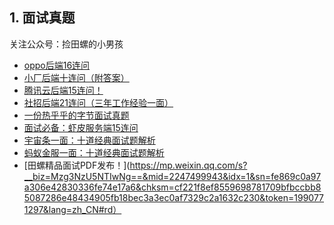 ## 1. 面试真题

关注公众号：捡田螺的小男孩
​
- [oppo后端16连问](https://mp.weixin.qq.com/s?__biz=Mzg3NzU5NTIwNg==&amp;mid=2247498750&amp;idx=1&amp;sn=19fe8b4fff28fe81db14e733053bbc74&amp;chksm=cf2224d7f855adc1d0984980a4e3de31fe33329164a472ca8d8255a8a80b69b2e23850811323&token=2001057130&lang=zh_CN#rd)
- [小厂后端十连问（附答案）](https://mp.weixin.qq.com/s?__biz=Mzg3NzU5NTIwNg==&amp;mid=2247498316&amp;idx=1&amp;sn=7749b78293b7b2af51eda99844e08a56&amp;chksm=cf222565f855ac7324232e2af459f8b6e6eb5fd5b272c2b29bda08cc579421b6704a0de94b2e&token=2001057130&lang=zh_CN#rd)
- [腾讯云后端15连问！](https://mp.weixin.qq.com/s?__biz=Mzg3NzU5NTIwNg==&amp;mid=2247498171&amp;idx=1&amp;sn=f5a7ec25a569822be0f73fbcd413e8ba&amp;chksm=cf222692f855af84fba419166fcd4235c0e78af3a2e1ec4c723a4efb1bd1ad6f8a5b9404c599&token=2001057130&lang=zh_CN#rd)
- [社招后端21连问（三年工作经验一面）](https://mp.weixin.qq.com/s?__biz=Mzg3NzU5NTIwNg==&amp;mid=2247498084&amp;idx=1&amp;sn=96c8148cfeeeb16668ed9e03fa9131cc&amp;chksm=cf22264df855af5b6e81b93738cca28989226a53ec702fcfaa0cc5004dded4208c5ee5ea844a&token=2001057130&lang=zh_CN#rd)
- [一份热乎乎的字节面试真题](https://mp.weixin.qq.com/s?__biz=Mzg3NzU5NTIwNg==&amp;mid=2247497742&amp;idx=1&amp;sn=18765e7356f446a7f2521f45b467d5d3&amp;chksm=cf222727f855ae31dd2029e3219814211336c41d9228d271a583d3691ddadca586529aca9302&token=2001057130&lang=zh_CN#rd)
- [面试必备：虾皮服务端15连问](https://mp.weixin.qq.com/s?__biz=Mzg3NzU5NTIwNg==&amp;mid=2247497256&amp;idx=1&amp;sn=3b799c2d514aa25e85a6faa60d639a0b&amp;chksm=cf222901f855a017b73356b99b830b8800a7a9172fab891c5759d8dd69a270872ea9480c0b7c&token=2001057130&lang=zh_CN#rd)
- [宇宙条一面：十道经典面试题解析](https://mp.weixin.qq.com/s?__biz=Mzg3NzU5NTIwNg==&amp;mid=2247495342&amp;idx=1&amp;sn=54e1c0c16a6467001524c34818025331&amp;chksm=cf223187f855b89140db5ca429e6efc19d0111abf7f36b78a0ecd73b00fded1ff1e7ba32a6f1&token=2001057130&lang=zh_CN#rd)
- [蚂蚁金服一面：十道经典面试题解析](https://mp.weixin.qq.com/s?__biz=Mzg3NzU5NTIwNg==&amp;mid=2247493270&amp;idx=1&amp;sn=1c78a81d6e1bd0f0fd947fe8c3a33e32&amp;chksm=cf2239bff855b0a9627855f20a17799e0506eb7548a409bfa0ee0450328d7519ec70f7b962cc&token=2001057130&lang=zh_CN#rd)
- [田螺精品面试PDF发布！](https://mp.weixin.qq.com/s?__biz=Mzg3NzU5NTIwNg==&mid=2247499943&idx=1&sn=fe869c0a97a306e42830336fe74e17a6&chksm=cf221f8ef8559698781709bfbccbb85087286e48434905fb18bec3a3ec0af7329c2a1632c230&token=1990771297&lang=zh_CN#rd）